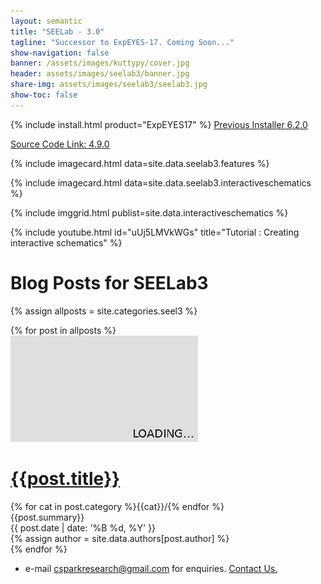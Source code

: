 ```yaml
---
layout: semantic
title: "SEELab - 3.0"
tagline: "Successor to ExpEYES-17. Coming Soon..."
show-navigation: false
banner: /assets/images/kuttypy/cover.jpg
header: assets/images/seelab3/banner.jpg
share-img: assets/images/seelab3/seelab3.jpg
show-toc: false
---
```


{% include install.html product="ExpEYES17"  %}
[Previous Installer 6.2.0](https://drive.google.com/open?id=1idoWIyFnbh_wSJkEndi7GfAQryxK5qYN)


[Source Code Link: 4.9.0](/assets/installers/eyes17-4.9.0.zip)


{% include imagecard.html data=site.data.seelab3.features %}


{% include imagecard.html data=site.data.seelab3.interactiveschematics %}

{% include imggrid.html publist=site.data.interactiveschematics  %}


{% include youtube.html id="uUj5LMVkWGs" title="Tutorial : Creating interactive schematics" %}


# Blog Posts for SEELab3

{% assign allposts = site.categories.seel3 %}

<div class="ui clearing hidden divider"></div>	
<div class="ui container">
	<div class="ui relaxed divided items">
	{% for post in allposts %}
	<div class="item link">
	  <a class="ui medium image raised red segment" href="{{post.url}}">
		<img src="/assets/images/300x170.png" class="ui image lazy" data-src="{{ post.cover }}">
	  </a>
	  <div class="content">
		<h1 class="ui header small" id="{{post.title}}"><a href="{{post.url}}" class="ui dividing header teal"><i class="settings icon"></i>{{post.title}}</a></h1>
		<div class="meta">
			    {% for cat in post.category %}<a>{{cat}}/</a>{% endfor %}
		</div>
		<div class="description">
		  {{post.summary}}
		</div>
		<div class="extra">
		  <div>{{ post.date | date: '%B %d, %Y' }}</div>
			{% assign author = site.data.authors[post.author] %}
			<!--
			<a class="ui basic image large label right floated">
			  <img src="{{author.photo}}">
			  {{author.name}}
			</a>
			-->
		</div>
	  </div>
	</div>
	<div class="ui clearing hidden divider"></div>	
	{% endfor %}
	</div>
</div>


* e-mail csparkresearch@gmail.com for enquiries. [Contact Us.](contact)
